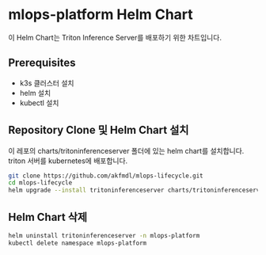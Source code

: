 # mlops-platform Helm Chart
이 Helm Chart는 Triton Inference Server를 배포하기 위한 차트입니다.

## Prerequisites
- k3s 클러스터 설치
- helm 설치
- kubectl 설치

## Repository Clone 및 Helm Chart 설치
이 레포의 charts/tritoninferenceserver 폴더에 있는 helm chart를 설치합니다.
triton 서버를 kubernetes에 배포합니다.

```bash
git clone https://github.com/akfmdl/mlops-lifecycle.git
cd mlops-lifecycle
helm upgrade --install tritoninferenceserver charts/tritoninferenceserver --namespace mlops-platform --create-namespace
```

## Helm Chart 삭제
```bash
helm uninstall tritoninferenceserver -n mlops-platform
kubectl delete namespace mlops-platform
```